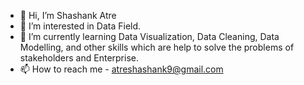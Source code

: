 - 👋 Hi, I’m Shashank Atre
- 👀 I’m interested in Data Field.
- 🌱 I’m currently learning Data Visualization, Data Cleaning, Data Modelling, and other skills which are help to solve the problems of stakeholders and Enterprise.
- 📫 How to reach me - atreshashank9@gmail.com

<!---
ShashankAtre9/ShashankAtre9 is a ✨ special ✨ repository because its `README.md` (this file) appears on your GitHub profile.
You can click the Preview link to take a look at your changes.
--->
